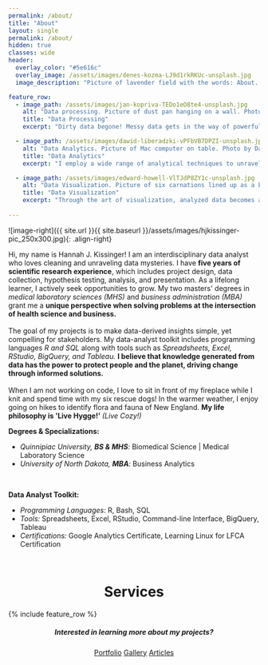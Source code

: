 ```yaml
---
permalink: /about/
title: "About"
layout: single
permalink: /about/
hidden: true
classes: wide
header:
  overlay_color: "#5e616c"
  overlay_image: /assets/images/denes-kozma-LJ9d1rkRKUc-unsplash.jpg
  image_description: "Picture of lavender field with the words: About. Photo by Denes Kozma on Unsplash" 

feature_row:
  - image_path: /assets/images/jan-kopriva-TEDo1eO8te4-unsplash.jpg
    alt: "Data processing. Picture of dust pan hanging on a wall. Photo by Jan Kopriva on Unsplash."
    title: "Data Processing"
    excerpt: "Dirty data begone! Messy data gets in the way of powerful insights. To prep for analysis, I clean data using **R, SQL, Spreadsheets, and Excel**."

  - image_path: /assets/images/dawid-liberadzki-vPFbVB7DPZI-unsplash.jpg
    alt: "Data Analytics. Picture of Mac computer on table. Photo by Dawid Liberadzki on Unsplash."
    title: "Data Analytics"
    excerpt: "I employ a wide range of analytical techniques to unravel data mysteries. These hidden patterns, problems, and solutions are revealed through **statistical, time-series, and regression analyses**. "

  - image_path: /assets/images/edward-howell-VlTJdP8ZY1c-unsplash.jpg
    alt: "Data Visualization. Picture of six carnations lined up as a bar graph. Photo by Edward Howell on Unsplash."
    title: "Data Visualization"
    excerpt: "Through the art of visualization, analyzed data becomes actionable knowledge for stakeholders. I produce visualizations using **R, Spreadsheets, Excel, and Tableau**."
 
---
```



![image-right]({{ site.url }}{{ site.baseurl }}/assets/images/hjkissinger-pic_250x300.jpg){: .align-right}

<p>Hi, my name is Hannah J. Kissinger!  I am an interdisciplinary data analyst who loves cleaning and unraveling data mysteries. I have <strong>five years of scientific research experience</strong>, which includes project design, data collection, hypothesis testing, analysis, and presentation. As a lifelong learner, I actively seek opportunities to grow. My two masters' degrees in <em>medical laboratory sciences (MHS)</em> and <em>business administration (MBA)</em> grant me a <strong>unique perspective when solving problems at the intersection of health science and business.</strong>
<br><br>
The goal of my projects is to make data-derived insights simple, yet compelling for stakeholders. My data-analyst toolkit includes programming languages <em>R and SQL</em> along with tools such as <em>Spreadsheets, Excel, RStudio, BigQuery, and Tableau.</em> <strong>I believe that knowledge generated from data has the power to protect people and the planet, driving change through informed solutions.</strong>
<br><br>
When I am not working on code, I love to sit in front of my fireplace while I knit and spend time with my six rescue dogs! In the warmer weather, I enjoy going on hikes to identify flora and fauna of New England. <strong>My life philosophy is 'Live Hygge!' </strong><em>(Live Cozy!)</em>

<p><strong>Degrees & Specializations:</strong></p>
<ul>
  <li><em>Quinnipiac University, <strong>BS & MHS</strong>:</em> Biomedical Science | Medical Laboratory Science</li>
  <li><em>University of North Dakota, <strong>MBA</strong>:</em> Business Analytics</li>
</ul><br>
<p><strong>Data Analyst Toolkit:</strong></p>
<ul>
  <li><em>Programming Languages:</em> R, Bash, SQL</li>
  <li><em>Tools:</em> Spreadsheets, Excel, RStudio, Command-line Interface, BigQuery, Tableau</li>
  <li><em>Certifications:</em> Google Analytics Certificate, Learning Linux for LFCA Certification</li>
</ul>
<p><br></p>

<h1 style="text-align: center;">Services</h1>
{% include feature_row %}

<h5 style="text-align: center;">Interested in learning more about my projects?</h5>
<center><a href="https://hjkissinger.github.io/portfolio/" class="btn btn--inverse .btn--x-large">Portfolio</a>
<a href="https://hjkissinger.github.io/gallery/" class="btn btn--inverse .btn--x-large" >Gallery</a>
<a href="https://hjkissinger.github.io/articles" class="btn btn--inverse .btn--x-large">Articles</a></center>


